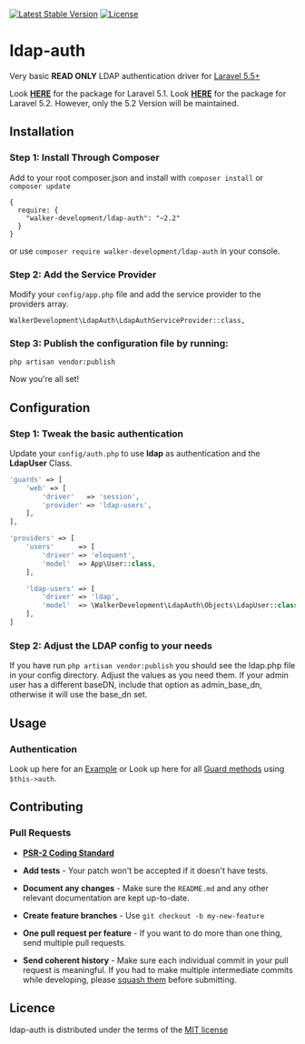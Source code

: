 [![Latest Stable Version](https://img.shields.io/packagist/v/walker-development/ldap-auth.svg?style=flat-square)](https://packagist.org/packages/walker-development/ldap-auth)
[![License](https://img.shields.io/packagist/l/walker-development/ldap-auth.svg?style=flat-square)](https://packagist.org/packages/walker-development/ldap-auth)

# ldap-auth

Very basic **READ ONLY** LDAP authentication driver for [Laravel 5.5+](http://laravel.com/)

Look [**HERE**](https://github.com/krenor/ldap-auth/tree/1.1.0) for the package for Laravel 5.1.
Look [**HERE**](https://github.com/krenor/ldap-auth/tree/master) for the package for Laravel 5.2.
However, only the 5.2 Version will be maintained.

## Installation

### Step 1: Install Through Composer

Add to your root composer.json and install with `composer install` or `composer update`

    {
      require: {
        "walker-development/ldap-auth": "~2.2"
      }
    }

or use `composer require walker-development/ldap-auth` in your console.

### Step 2: Add the Service Provider

Modify your `config/app.php` file and add the service provider to the providers array.

    WalkerDevelopment\LdapAuth\LdapAuthServiceProvider::class,

### Step 3: Publish the configuration file by running:

`php artisan vendor:publish`

Now you're all set!

## Configuration

### Step 1: Tweak the basic authentication


Update your `config/auth.php` to use **ldap** as authentication and the **LdapUser** Class.

```php
'guards' => [
  	'web' => [
  		'driver'   => 'session',
  		'provider' => 'ldap-users',
	],
],

'providers' => [
	'users'      => [
		'driver' => 'eloquent',
		'model'  => App\User::class,
	],

	'ldap-users' => [
		'driver' => 'ldap',
		'model'  => \WalkerDevelopment\LdapAuth\Objects\LdapUser::class,
	],
]
```


### Step 2: Adjust the LDAP config to your needs

If you have run `php artisan vendor:publish` you should see the
ldap.php file in your config directory. Adjust the values as you need them.
If your admin user has a different baseDN, include that option as admin_base_dn, otherwise it will use the base_dn set.

## Usage

### Authentication
Look up here for an [Example](https://github.com/WalkerDevelopment/ldap-auth/blob/master/EXAMPLE.md) or
Look up here for all [Guard methods](https://github.com/neoascetic/laravel-framework/blob/master/src/Illuminate/Auth/Guard.php) using `$this->auth`.


## Contributing

### Pull Requests

- **[PSR-2 Coding Standard](https://github.com/php-fig/fig-standards/blob/master/accepted/PSR-2-coding-style-guide.md)**

- **Add tests** - Your patch won't be accepted if it doesn't have tests.

- **Document any changes** - Make sure the `README.md` and any other relevant documentation are kept up-to-date.

- **Create feature branches** - Use `git checkout -b my-new-feature`

- **One pull request per feature** - If you want to do more than one thing, send multiple pull requests.

- **Send coherent history** - Make sure each individual commit in your pull request is meaningful. If you had to make multiple intermediate commits while developing, please [squash them](http://www.git-scm.com/book/en/v2/Git-Tools-Rewriting-History#Changing-Multiple-Commit-Messages) before submitting.


## Licence

ldap-auth is distributed under the terms of the [MIT license](https://github.com/WalkerDevelopment/ldap-auth/blob/master/LICENSE.md)
